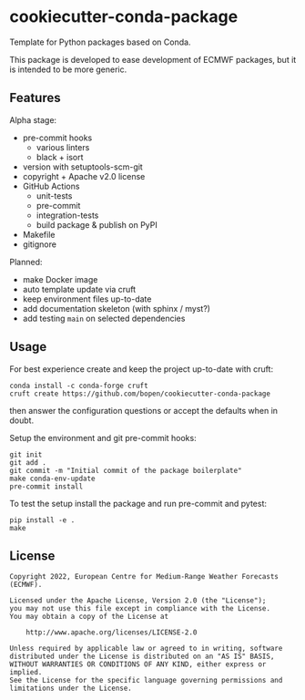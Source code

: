 # cookiecutter-conda-package

Template for Python packages based on Conda.

This package is developed to ease development of ECMWF packages, but it is intended to
be more generic.

## Features

Alpha stage:

- pre-commit hooks
  - various linters
  - black + isort
- version with setuptools-scm-git
- copyright + Apache v2.0 license
- GitHub Actions
  - unit-tests
  - pre-commit
  - integration-tests
  - build package & publish on PyPI
- Makefile
- gitignore

Planned:

- make Docker image
- auto template update via cruft
- keep environment files up-to-date
- add documentation skeleton (with sphinx / myst?)
- add testing `main` on selected dependencies

## Usage

For best experience create and keep the project up-to-date with cruft:

```
conda install -c conda-forge cruft
cruft create https://github.com/bopen/cookiecutter-conda-package
```

then answer the configuration questions or accept the defaults when in doubt.

Setup the environment and git pre-commit hooks:

```
git init
git add .
git commit -m "Initial commit of the package boilerplate"
make conda-env-update
pre-commit install
```

To test the setup install the package and run pre-commit and pytest:

```
pip install -e .
make
```

## License

```
Copyright 2022, European Centre for Medium-Range Weather Forecasts (ECMWF).

Licensed under the Apache License, Version 2.0 (the "License");
you may not use this file except in compliance with the License.
You may obtain a copy of the License at

    http://www.apache.org/licenses/LICENSE-2.0

Unless required by applicable law or agreed to in writing, software
distributed under the License is distributed on an "AS IS" BASIS,
WITHOUT WARRANTIES OR CONDITIONS OF ANY KIND, either express or implied.
See the License for the specific language governing permissions and
limitations under the License.
```
